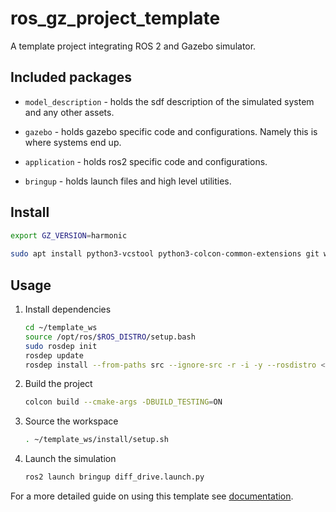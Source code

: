 # ros_gz_project_template
A template project integrating ROS 2 and Gazebo simulator.

## Included packages

* `model_description` - holds the sdf description of the simulated system and any other assets.

* `gazebo` - holds gazebo specific code and configurations. Namely this is where systems end up.

* `application` - holds ros2 specific code and configurations.

* `bringup` - holds launch files and high level utilities.


## Install

```bash
export GZ_VERSION=harmonic
    
sudo apt install python3-vcstool python3-colcon-common-extensions git wget
```

## Usage

1. Install dependencies

    ```bash
    cd ~/template_ws
    source /opt/ros/$ROS_DISTRO/setup.bash
    sudo rosdep init
    rosdep update
    rosdep install --from-paths src --ignore-src -r -i -y --rosdistro <ROS_DISTRO>
    ```

1. Build the project

    ```bash
    colcon build --cmake-args -DBUILD_TESTING=ON
    ```

1. Source the workspace

    ```bash
    . ~/template_ws/install/setup.sh
    ```

1. Launch the simulation

    ```bash
    ros2 launch bringup diff_drive.launch.py
    ```

For a more detailed guide on using this template see [documentation](https://gazebosim.org/docs/latest/ros_gz_project_template_guide).
